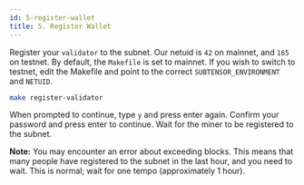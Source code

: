 ```yaml
---
id: 5-register-wallet
title: 5. Register Wallet
---
```


Register your `validator` to the subnet. Our netuid is `42` on mainnet, and `165` on testnet. By default, the `Makefile` is set to mainnet. If you wish to switch to testnet, edit the Makefile and point to the correct `SUBTENSOR_ENVIRONMENT` and `NETUID`.

```bash
make register-validator
```

When prompted to continue, type `y` and press enter again. Confirm your password and press enter to continue. Wait for the miner to be registered to the subnet.

**Note:** You may encounter an error about exceeding blocks. This means that many people have registered to the subnet in the last hour, and you need to wait. This is normal; wait for one tempo (approximately 1 hour).
